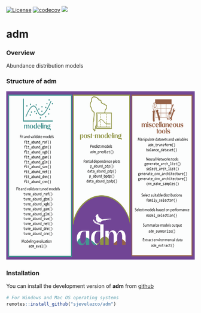 [![License](https://img.shields.io/badge/license-GPL%20%28%3E=%203%29-lightgrey.svg?style=flat)](http://www.gnu.org/licenses/gpl-3.0.html) [![codecov](https://codecov.io/github/sjevelazco/adm/graph/badge.svg?token=cKRmbNhn0A)](https://codecov.io/github/sjevelazco/adm) [![](https://www.repostatus.org/badges/latest/active.svg)](https://www.repostatus.org/#active)

# adm

### Overview

Abundance distribution models

### Structure of adm

<a href='https://sjevelazco.github.io/adm'><img src="man/figures/adm.png" align="centre" height="450"/></a>


### Installation

You can install the development version of **adm** from [github](https://github.com/sjevelazco/adm)

``` r
# For Windows and Mac OS operating systems
remotes::install_github("sjevelazco/adm")
```
